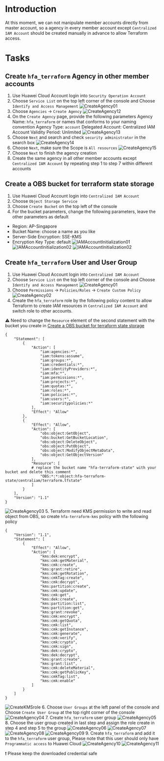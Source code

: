 # Introduction
At this moment, we can not manipulate member accounts directly from master account, so a agency in every member account except `Centralized IAM Account` should be created manually in advance to allow Terraform access.

# Tasks
## Create `hfa_terraform` Agency in other member accounts
1. Use Huawei Cloud Account login into `Security Operation Account`
2. Choose `Service List` on the top left corner of the console and Choose `Identify and Access Management`
![CreateAgency01](./images/006_CreateAgency_01.png)
3. Choose `Agencies` -> `Create Agency`
![CreateAgency12](./images/006_CreateAgency_12.png)
4. On the `Create Agency` page, provide the following parameters
   Agency Name: `hfa_terraform` or names that conforms to your naming convention
   Agency Type: `account`
   Delegated Account: Centralized IAM Account
   Validity Period: Unlimited
![CreateAgency13](./images/006_CreateAgency_13.png)
5. Choose `Next` and search and check `security administrator` in the search box
![CreateAgency14](./images/006_CreateAgency_14.png)
6. Choose `Next`, make sure the Scope is `All resources`
![CreateAgency15](./images/006_CreateAgency_15.png)
7. Choose `Next` to finish the agency creation
8. Create the same agency in all other member accounts except `Centralized IAM Account` by repeating step 1 to step 7 within different accounts

## Create a OBS bucket for terraform state storage
1. Use Huawei Cloud Account login into `Centralized IAM Account`
2. Choose `Object Storage Service`
3. Choose `Create Bucket` on the top left of the console
4. For the bucket parameters, change the following parameters, leave the other parameters as default
* Region: AP-Singapore
* Bucket Name: choose a name as you like
* Server-Side Encryption: SSE-KMS
* Encryption Key Type: default
![IAMAccountInitialization01](./images/007_IAMAccountInitialization_01.png)
![IAMAccountInitialization02](./images/007_IAMAccountInitialization_02.png)
![IAMAccountInitialization02](./images/007_IAMAccountInitialization_03.png)

## Create `hfa_terraform` User and User Group
1. Use Huawei Cloud Account login into `Centralized IAM Account`
2. Choose `Service List` on the top left corner of the console and Choose `Identify and Access Management`
![CreateAgency01](./images/006_CreateAgency_01.png)
3. Choose `Permissions` -> `Policies/Roles` -> `Create Custom Policy`
![CreateAgency02](./images/006_CreateAgency_02.png)
4. Create the `hfa_terraform` role by the following policy content to allow Terraform to create IAM resources in `Centralized IAM Account` and switch role to other accounts.

:warning: Need to change the `Resource` element of the second statement with the bucket you create in [Create a OBS bucket for terraform state storage](#create-a-obs-bucket-for-terraform-state-storage)
```
{
    "Statement": [
        {
            "Action": [
                "iam:agencies:*",
                "iam:tokens:assume",
                "iam:groups:*",
                "iam:credentials:*",
                "iam:identityProviders:*",
                "iam:mfa:*",
                "iam:permissions:*",
                "iam:projects:*",
                "iam:quotas:*",
                "iam:roles:*",
                "iam:policies:*",
                "iam:users:*",
                "iam:securitypolicies:*"
            ],
            "Effect": "Allow"
        },
        {
            "Effect": "Allow",
            "Action": [
                "obs:object:GetObject",
                "obs:bucket:GetBucketLocation",
                "obs:object:DeleteObject",
                "obs:object:PutObject",
                "obs:object:ModifyObjectMetaData",
                "obs:object:GetObjectVersion"
            ],
            "Resource": [
            # replace the bucket name "hfa-terraform-state" with your bucket and delete this comment
                "OBS:*:*:object:hfa-terraform-state/centraliam/terraform.tfstate"
            ]
        }
    ],
    "Version": "1.1"
}
```
![CreateAgency03](./images/006_CreateAgency_03.png)
5. Terraform need KMS permission to write and read object from OBS, so create `hfa-terraform-kms` policy with the following policy
```
{
    "Version": "1.1",
    "Statement": [
        {
            "Effect": "Allow",
            "Action": [
                "kms:dek:encrypt",
                "kms:cmk:getMaterial",
                "kms:cmk:create",
                "kms:grant:retire",
                "kms:cmk:getRotation",
                "kms:cmkTag:create",
                "kms:cmk:decrypt",
                "kms:partition:create",
                "kms:cmk:update",
                "kms:cmk:get",
                "kms:dek:create",
                "kms:partition:list",
                "kms:partition:get",
                "kms:grant:revoke",
                "kms:cmk:encrypt",
                "kms:cmk:getQuota",
                "kms:cmk:list",
                "kms:cmk:getInstance",
                "kms:cmk:generate",
                "kms:cmk:verify",
                "kms:cmk:crypto",
                "kms:cmk:sign",
                "kms:dek:crypto",
                "kms:dek:decrypt",
                "kms:grant:create",
                "kms:grant:list",
                "kms:cmk:deleteMaterial",
                "kms:cmk:getPublicKey",
                "kms:cmkTag:list",
                "kms:cmk:enable"
            ]
        }
    ]
}
```
![CreateKMSrole](./images/006_CreateAgency_17.png)
6. Choose `User Groups` at the left panel of the console and Choose `Create User Group` at the top right corner of the console
![CreateAgency04](./images/006_CreateAgency_04.png)
7. Create `hfa_terraform` user group
![CreateAgency05](./images/006_CreateAgency_05.png)
8. Choose the user group created in last step and assign the role create in step 4 and step 5 to the group
![CreateAgency06](./images/006_CreateAgency_06.png)
![CreateAgency07](./images/006_CreateAgency_07.png)
![CreateAgency08](./images/006_CreateAgency_08.png)
![CreateAgency09](./images/006_CreateAgency_09.png)
9. Create `hfa_terraform` and add it to the `hfa_terraform` user group, Please note that this user should only have `Programmatic access` to Huawei Cloud
![CreateAgency10](./images/006_CreateAgency_10.png)
![CreateAgency11](./images/006_CreateAgency_11.png)

:heavy_exclamation_mark: Please keep the downloaded credential safe
